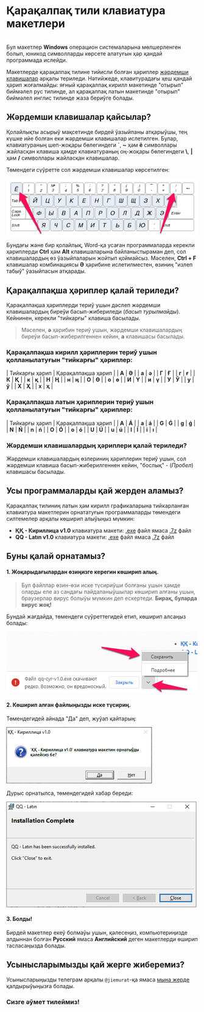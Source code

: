 # Қарақалпақ тили клавиатура макетлери

\
Бул макетлер **Windows** операцион системаларына мөлшерленген болып,
юникод символларды көрсете алатуғын ҳәр қандай программада ислейди.

Макетлерде қарақалпақ тилине тийисли болған ҳәриплер
<a href="https://ru.wikipedia.org/wiki/%D0%9C%D1%91%D1%80%D1%82%D0%B2%D1%8B%D0%B5_%D0%BA%D0%BB%D0%B0%D0%B2%D0%B8%D1%88%D0%B8" target="_blank">жәрдемши клавишалар</a>
арқалы териледи.
Нәтийжеде, клавитурадағы ҳеш қандай ҳәрип жоғалмайды: яғный қарақалпақ кирилл макетинде "отырып" биймәлел рус тилинде,
ал қарақалпақ латын макетинде "отырып" биймәлел инглис тилинде жаза бериўге болады.

## Жәрдемши клавишалар қайсылар?

Қолайлықты асырыў мақсетинде бирдей ўазыйпаны атқарыўшы, тең күшке ийе болған еки жәрдемши клавишалар ислетилген.
Булар, клавиатураның шеп-жоқары бөлегиндеги **`**, **~** ҳәм **ё** символлары жайласқан клавиша
ҳәмде клавиатураның оң-жоқары бөлегиндеги **\\**, **|** ҳәм **/** символлары жайласқан клавишалар.

Төмендеги сүўретте сол жәрдемши клавишалар көрсетилген:

![dead-keys](https://raw.githubusercontent.com/jiemurat/QQ-kbd/main/docs/images/dead-keys.png)

Бундағы және бир қолайлық, Word-қа усаған программаларда керекли ҳәриплерди **Ctrl** ҳәм **Alt**
клавишаларына байланыстыраман деп, сол клавишалардың өз ўазыйпаларын жойтып қоймайсыз.
Мәселен, **Ctrl + F** клавишалар комбинациясы **Ә** ҳәрибине ислетилместен,
өзиниң "излеп табыў" ўазыйпасын атқарады.

## Қарақалпақша ҳәриплер қалай териледи?

Қарақалпақша ҳәриплерди териў ушын дәслеп жәрдемши клавишалардың биреўи басып-жибериледи
(_басып турылмайды_).
Кейнинен, керекли "тийкарғы" клавиша басылады.

> Мәселен, **ә** ҳәрибин териў ушын, жәрдемши клавишалардың биреўи басып-жиберилгеннен кейин,
**а** клавишасы басылады.

### Қарақалпақша кирилл ҳәриплерин териў ушын қолланылатуғын "тийкарғы" ҳәриплер:

| Тийкарғы ҳәрип | Қарақалпақша ҳәрип |
| **А** | **Ә** |
| **а** | **ә** |
| **Г** | **Ғ** |
| **г** | **ғ** |
| **К** | **Қ** |
| **к** | **қ** |
| **Н** | **Ң** |
| **н** | **ң** |
| **О** | **Ө** |
| **о** | **ө** |
| **И** | **Ү** |
| **и** | **ү** |
| **У** | **Ў** |
| **у** | **ў** |
| **Х** | **Ҳ** |
| **х** | **ҳ** |

### Қарақалпақша латын ҳәриплерин териў ушын қолланылатуғын "тийкарғы" ҳәриплер:

| Тийкарғы ҳәрип | Қарақалпақша ҳәрип |
| **A** | **Á** |
| **a** | **á** |
| **G** | **Ǵ** |
| **g** | **ǵ** |
| **N** | **Ń** |
| **n** | **ń** |
| **O** | **Ó** |
| **o** | **ó** |
| **U** | **Ú** |
| **u** | **ú** |
| **I** | **Í** |
| **i** | **ı** |

### Жәрдемши клавишалардың ҳәриплери қалай териледи?

Жәрдемши клавишалардың өзлериниң ҳәриплерин териў ушын, сол жәрдемши клавиша басып-жиберилгеннен кейин,
"бослық" - (_Пробел_) клавишасы басылады.

## Усы программаларды қай жерден аламыз?

Қарақалпақ тилиниң латын ҳәм кирилл графикаларына тийкарланған клавиатура макетлерин орнататуғын программаларды
төмендеги силтемелер арқалы көширип алыўыңыз мүмкин:

- **ҚҚ - Кириллица v1.0** клавиатура макети: [.exe](https://github.com/jiemurat/QQ-kbd/releases/download/v1.0/qq-cyr-v1.0.exe) файл ямаса
[.7z](https://github.com/jiemurat/QQ-kbd/releases/download/v1.0/qq-cyr.7z) файл
- **QQ - Latın v1.0** клавиатура макети: [.exe](https://github.com/jiemurat/QQ-kbd/releases/download/v1.0/qq-lat-v1.0.exe) файл ямаса
[.7z](https://github.com/jiemurat/QQ-kbd/releases/download/v1.0/qq-lat.7z) файл

## Буны қалай орнатамыз?

#### 1. Жоқарыдағылардан өзиңизге керегин көширип алың.

>Бул файллар өзин-өзи иске түсириўши болғаны ушын ҳәмде оларды еле аз сандағы пайдаланыўшылар көширип алғаны ушын,
браузерлар вирус болыўы мүмкин деп ескертеди. **Бирақ, буларда вирус жоқ!**

Бундай жағдайда, төмендеги сүўреттегидей етип, көширип алсаңыз болады:

![antivirus-warning](https://raw.githubusercontent.com/jiemurat/QQ-kbd/main/docs/images/antivirus-warning.png)

#### 2. Көширип алған файлыңызды иске түсириң.

Төмендегидей айнада "Да" деп, жуўап қайтарың:

![do-you-want-install](https://raw.githubusercontent.com/jiemurat/QQ-kbd/main/docs/images/do-you-want-install.png)

Дурыс орнатылса, төмендегидей хабар береди:

![successfully-installed](https://raw.githubusercontent.com/jiemurat/QQ-kbd/main/docs/images/successfully-installed.png)

#### 3. Болды!

Бирдей макетлер екеў болмаўы ушын, қәлесеңиз, компьютериңизде алдыннан болған **Русский** ямаса **Английский** деген макетлерди өширип тасласаңызда болады.

## Усынысларымызды қай жерге жиберемиз?

Усынысларыңызды телеграм арқалы `@jiemurat`-қа ямаса [мына жерде](https://github.com/jiemurat/QQ-kbd/issues) қалдырыўыңызға болады.

### Сизге әўмет тилеймиз!
